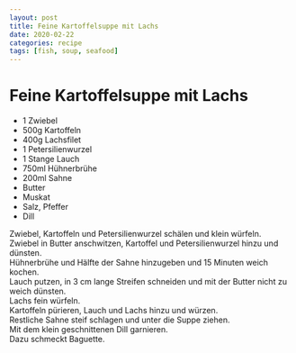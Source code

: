 ```yaml
---
layout: post
title: Feine Kartoffelsuppe mit Lachs
date: 2020-02-22
categories: recipe
tags: [fish, soup, seafood]
---
```

# Feine Kartoffelsuppe mit Lachs

- 1 Zwiebel
- 500g Kartoffeln
- 400g Lachsfilet
- 1 Petersilienwurzel
- 1 Stange Lauch
- 750ml Hühnerbrühe
- 200ml Sahne
- Butter
- Muskat
- Salz, Pfeffer
- Dill

Zwiebel, Kartoffeln und Petersilienwurzel schälen und klein würfeln.  
Zwiebel in Butter anschwitzen, Kartoffel und Petersilienwurzel hinzu und dünsten.  
Hühnerbrühe und Hälfte der Sahne hinzugeben und 15 Minuten weich kochen.  
Lauch putzen, in 3 cm lange Streifen schneiden und mit der Butter nicht zu weich dünsten.  
Lachs fein würfeln.  
Kartoffeln pürieren, Lauch und Lachs hinzu und würzen.  
Restliche Sahne steif schlagen und unter die Suppe ziehen.  
Mit dem klein geschnittenen Dill garnieren.  
Dazu schmeckt Baguette.  
